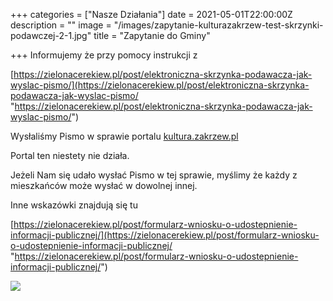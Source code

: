 +++
categories = ["Nasze Działania"]
date = 2021-05-01T22:00:00Z
description = ""
image = "/images/zapytanie-kulturazakrzew-test-skrzynki-podawczej-2-1.jpg"
title = "Zapytanie do Gminy"

+++
Informujemy że przy pomocy instrukcji z 

[https://zielonacerekiew.pl/post/elektroniczna-skrzynka-podawacza-jak-wyslac-pismo/](https://zielonacerekiew.pl/post/elektroniczna-skrzynka-podawacza-jak-wyslac-pismo/ "https://zielonacerekiew.pl/post/elektroniczna-skrzynka-podawacza-jak-wyslac-pismo/")

Wysłaliśmy Pismo w sprawie portalu [kultura.zakrzew.pl](kultura.zakrzew.pl)[ ]()

Portal ten niestety nie działa.

Jeżeli Nam się udało wysłać Pismo w tej sprawie, myślimy że każdy z mieszkańców może wysłać w dowolnej innej.

Inne wskazówki znajdują się tu

[https://zielonacerekiew.pl/post/formularz-wniosku-o-udostepnienie-informacji-publicznej/](https://zielonacerekiew.pl/post/formularz-wniosku-o-udostepnienie-informacji-publicznej/ "https://zielonacerekiew.pl/post/formularz-wniosku-o-udostepnienie-informacji-publicznej/")

![](/images/zapytanie-kulturazakrzew-test-skrzynki-podawczej-2-1.jpg)